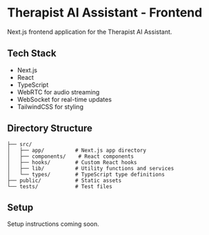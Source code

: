 # Therapist AI Assistant - Frontend

Next.js frontend application for the Therapist AI Assistant.

## Tech Stack

- Next.js
- React
- TypeScript
- WebRTC for audio streaming
- WebSocket for real-time updates
- TailwindCSS for styling

## Directory Structure

```
├── src/
│   ├── app/          # Next.js app directory
│   ├── components/    # React components
│   ├── hooks/        # Custom React hooks
│   ├── lib/          # Utility functions and services
│   └── types/        # TypeScript type definitions
├── public/           # Static assets
└── tests/            # Test files
```

## Setup

Setup instructions coming soon.